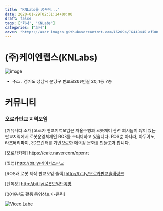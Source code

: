 ```yaml
---
title: "KNLabs를 꿈꾸며..."
date: 2020-01-29T02:51:14+09:00
draft: false 
tags: ["회사", "KNLabs"]
categories: ["회사"]
cover: "https://user-images.githubusercontent.com/152094/76448445-af806080-640d-11ea-8e81-131ee182ffc1.png"
---
```

# (주)케이엔랩스(KNLabs)


![image](https://user-images.githubusercontent.com/152094/76448445-af806080-640d-11ea-8e81-131ee182ffc1.png)

- 주소 : 경기도 성남시 분당구 판교로289번길 20, 1동 7층

# 커뮤니티
### 오로카판교 지역모임
[커뮤니티 소개]
오로카 판교지역모임은 자율주행과 로봇제어 관련 회사들이 많이 있는 판교지역에서 로봇운영체제인 ROS를 스터디하고 있습니다. ROS뿐 아니라, 아두이노, 라즈베리파이, 3D프린터를 기반으로한 메이킹 문화를 만들고자 합니다.


[오로카카페]
<https://cafe.naver.com/openrt>

[밋업]
<http://bit.ly/메이커스판교>

[ROS와 로봇 제작 판교모임 슬랙]
<http://bit.ly/오로카판교슬랙링크>

[단톡방]
<http://bit.ly/로봇모임단톡방>

[2019년도 활동 동영상보기-클릭]

[![Video Label](http://img.youtube.com/vi/1MKHB0qPFq4/0.jpg)](https://youtu.be/1MKHB0qPFq4?t=0s)

